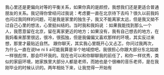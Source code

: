 我心里还是更偏向对等的平衡关系，如果你真的是颜控，我想我们还是更适合普通朋友的关系。我记得你曾经问过我说：考虑要一直在北京待下去吗？很久以前我妈也问过我同样的问题，可是我是家里的独生子，我又不能离家太远，但是我又拗不过自己心里的想法，心里挺纠结的。当时我和我妈说 ：如果我能找到那么一个人，我愿意留在北京，留在离家更近的地方；如果没有，我有自己想去的地方，在我妈看来那里很远，很冷，很孤独，但是我偏偏又喜欢那样的环境，其实反过来想，那里才最贴近自然。
跟你聊天，其实我心里既开心又忐忑，你问过我两次，为什么一直在说he ni li a可能我算是半个地域控吧，我很担心你跟大部分东北姑娘一样很彪悍，那会吓坏我的。现在也可以和你聊聊我的前任了，和你一样优秀，类似的家庭环境，她家族里大部分人都是老师，而她也是个很棒的音乐老师，是在我刚毕业的时候认识的。两年相处下来，让我觉得一开始有